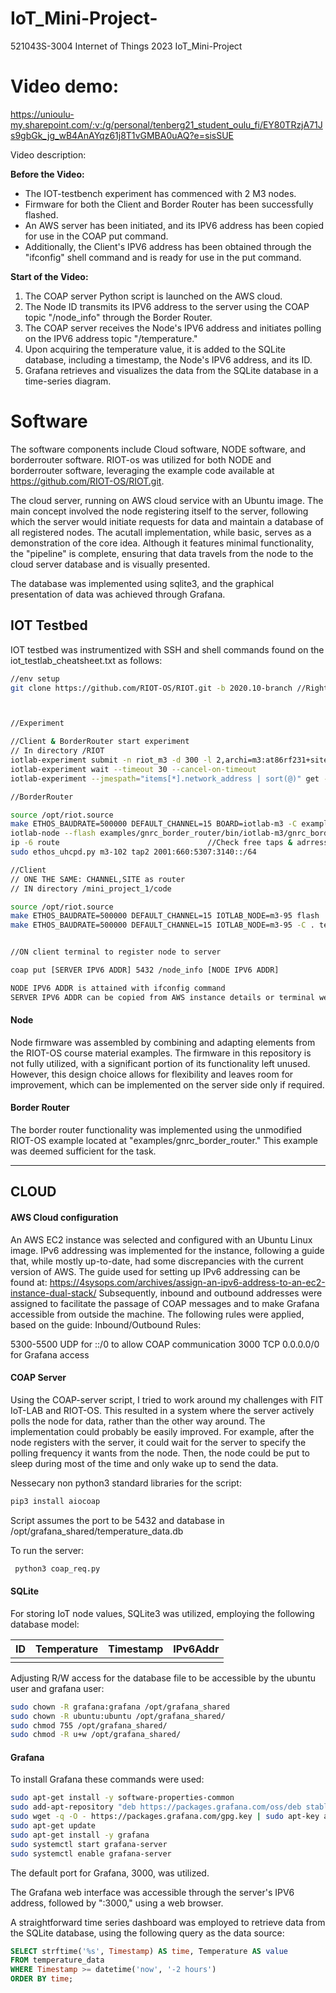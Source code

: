 # IoT_Mini-Project-
521043S-3004 Internet of Things 2023 IoT_Mini-Project 

# Video demo: 
https://unioulu-my.sharepoint.com/:v:/g/personal/tenberg21_student_oulu_fi/EY80TRzjA71Js9gbGk_jg_wB4AnAYqz61j8T1vGMBA0uAQ?e=sisSUE

Video description:

**Before the Video:**
- The IOT-testbench experiment has commenced with 2 M3 nodes.
- Firmware for both the Client and Border Router has been successfully flashed.
- An AWS server has been initiated, and its IPV6 address has been copied for use in the COAP put command.
- Additionally, the Client's IPV6 address has been obtained through the "ifconfig" shell command and is ready for use in the put command.

**Start of the Video:**
1. The COAP server Python script is launched on the AWS cloud.
2. The Node ID transmits its IPV6 address to the server using the COAP topic "/node_info" through the Border Router.
3. The COAP server receives the Node's IPV6 address and initiates polling on the IPV6 address topic "/temperature."
4. Upon acquiring the temperature value, it is added to the SQLite database, including a timestamp, the Node's IPV6 address, and its ID.
5. Grafana retrieves and visualizes the data from the SQLite database in a time-series diagram.


# Software
The software components include Cloud software, NODE software, and borderrouter software. RIOT-os was utilized for both NODE and borderrouter software, leveraging the example code available at https://github.com/RIOT-OS/RIOT.git.

The cloud server, running on AWS cloud service with an Ubuntu image. The main concept involved the node registering itself to the server, following which the server would initiate requests for data and maintain a database of all registered nodes. The acutall implementation, while basic, serves as a demonstration of the core idea. Although it features minimal functionality, the "pipeline" is complete, ensuring that data travels from the node to the cloud server database and is visually presented.

The database was implemented using sqlite3, and the graphical presentation of data was achieved through Grafana.
## IOT Testbed
IOT testbed was instrumentized with SSH and shell commands found on the iot_testlab_cheatsheet.txt as follows:
```bash
//env setup
git clone https://github.com/RIOT-OS/RIOT.git -b 2020.10-branch //Right version for all the documentation & Material



//Experiment

//Client & BorderRouter start experiment
// In directory /RIOT
iotlab-experiment submit -n riot_m3 -d 300 -l 2,archi=m3:at86rf231+site=grenoble    //Start experiment with 2 nodes
iotlab-experiment wait --timeout 30 --cancel-on-timeout                             //Query for ready nodes 
iotlab-experiment --jmespath="items[*].network_address | sort(@)" get --nodes       //Query for node ids

//BorderRouter

source /opt/riot.source 
make ETHOS_BAUDRATE=500000 DEFAULT_CHANNEL=15 BOARD=iotlab-m3 -C examples/gnrc_border_router clean all
iotlab-node --flash examples/gnrc_border_router/bin/iotlab-m3/gnrc_border_router.elf -l grenoble,m3,102 // m3,[Nodeid]
ip -6 route                                 //Check free taps & adrresses
sudo ethos_uhcpd.py m3-102 tap2 2001:660:5307:3140::/64                                                 // m3-[Nodeid]

//Client
// ONE THE SAME: CHANNEL,SITE as router
// IN directory /mini_project_1/code

source /opt/riot.source
make ETHOS_BAUDRATE=500000 DEFAULT_CHANNEL=15 IOTLAB_NODE=m3-95 flash                                  // m3-[Nodeid]
make ETHOS_BAUDRATE=500000 DEFAULT_CHANNEL=15 IOTLAB_NODE=m3-95 -C . term                              // m3-[Nodeid]


//ON client terminal to register node to server

coap put [SERVER IPV6 ADDR] 5432 /node_info [NODE IPV6 ADDR]

NODE IPV6 ADDR is attained with ifconfig command
SERVER IPV6 ADDR can be copied from AWS instance details or terminal wellcome message.

```



#### Node
Node firmware was assembled by combining and adapting elements from the RIOT-OS course material examples. The firmware in this repository is not fully utilized, with a significant portion of its functionality left unused. However, this design choice allows for flexibility and leaves room for improvement, which can be implemented on the server side only if required.
#### Border Router
The border router functionality was implemented using the unmodified RIOT-OS example located at "examples/gnrc_border_router." This example was deemed sufficient for the task.
_____________________
## CLOUD
####  AWS Cloud configuration
An AWS EC2 instance was selected and configured with an Ubuntu Linux image. IPv6 addressing was implemented for the instance, following a guide that, while mostly up-to-date, had some discrepancies with the current version of AWS. The guide used for setting up IPv6 addressing can be found at: https://4sysops.com/archives/assign-an-ipv6-address-to-an-ec2-instance-dual-stack/
Subsequently, inbound and outbound addresses were assigned to facilitate the passage of COAP messages and to make Grafana accessible from outside the machine. The following rules were applied, based on the guide:
Inbound/Outbound Rules:

5300-5500 UDP for ::/0 to allow COAP communication
3000 TCP 0.0.0.0/0 for Grafana access



#### COAP Server
Using the COAP-server script, I tried to work around my challenges with FIT IoT-LAB and RIOT-OS. This resulted in a system where the server actively polls the node for data, rather than the other way around.
The implementation could probably be easily improved. For example, after the node registers with the server, it could wait for the server to specify the polling frequency it wants from the node. Then, the node could be put to sleep during most of the time and only wake up to send the data.

Nessecary non python3 standard libraries for the script:
```bash
pip3 install aiocoap
```
Script assumes the port to be 5432 and database in /opt/grafana_shared/temperature_data.db


To run the server:
```bash
 python3 coap_req.py
```
#### SQLite
For storing IoT node values, SQLite3 was utilized, employing the following database model:


| ID | Temperature | Timestamp | IPv6Addr |
|----|-------------|-----------|----------|
|    |             |           |          |

Adjusting R/W access for the database file to be accessible by the ubuntu user and grafana user:

```bash
sudo chown -R grafana:grafana /opt/grafana_shared
sudo chown -R ubuntu:ubuntu /opt/grafana_shared/
sudo chmod 755 /opt/grafana_shared/
sudo chmod -R u+w /opt/grafana_shared/
```
#### Grafana

To install Grafana these commands were used:
```bash
sudo apt-get install -y software-properties-common
sudo add-apt-repository "deb https://packages.grafana.com/oss/deb stable main"
sudo wget -q -O - https://packages.grafana.com/gpg.key | sudo apt-key add -
sudo apt-get update
sudo apt-get install -y grafana
sudo systemctl start grafana-server
sudo systemctl enable grafana-server
```

The default port for Grafana, 3000, was utilized. 

The Grafana web interface was accessible through the server's IPV6 address, followed by ":3000," using a web browser.


A straightforward time series dashboard was employed to retrieve data from the SQLite database, using the following query as the data source:
```SQL
SELECT strftime('%s', Timestamp) AS time, Temperature AS value
FROM temperature_data
WHERE Timestamp >= datetime('now', '-2 hours')
ORDER BY time;
```
